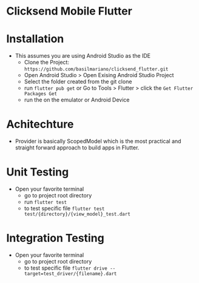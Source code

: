 # Clicksend Mobile Flutter


# Installation
- This assumes you are using Android Studio as the IDE
  - Clone the Project: ```https://github.com/basilmariano/clicksend_flutter.git```
  - Open Android Studio > Open Exising Android Studio Project
  - Select the folder created from the git clone
  - run ```flutter pub get``` or Go to Tools > Flutter > click the ```Get Flutter Packages Get```
  - run the on the emulator or Android Device
  

# Achitechture
- Provider is basically ScopedModel which is the most practical and straight forward approach to build apps in Flutter.

# Unit Testing
- Open your favorite terminal
  - go to project root directory
  - run ```flutter test```
  - to test specific file ```flutter test test/{directory}/{view_model}_test.dart```
# Integration Testing
- Open your favorite terminal
  - go to project root directory
  - to test specific file ```flutter drive --target=test_driver/{filename}.dart```
